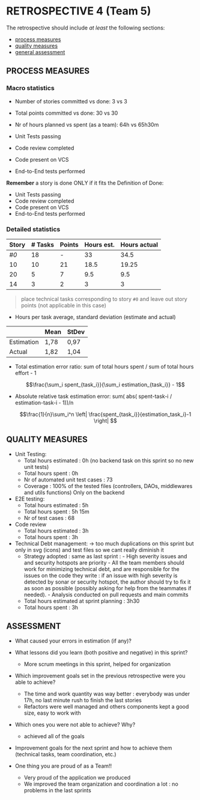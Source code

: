 # RETROSPECTIVE 4 (Team 5)

The retrospective should include _at least_ the following
sections:

-   [process measures](#process-measures)
-   [quality measures](#quality-measures)
-   [general assessment](#assessment)

## PROCESS MEASURES

### Macro statistics

- Number of stories committed vs done: 3 vs 3
- Total points committed vs done: 30 vs 30
- Nr of hours planned vs spent (as a team): 64h vs 65h30m

-   Unit Tests passing
-   Code review completed
-   Code present on VCS
-   End-to-End tests performed

**Remember**  a story is done ONLY if it fits the Definition of Done:
 
- Unit Tests passing
- Code review completed
- Code present on VCS
- End-to-End tests performed


### Detailed statistics

| Story | # Tasks | Points | Hours est. | Hours actual |
| ----- | ------- | ------ | ---------- | ------------ |
| _#0_  | 18      | -      | 33         | 34.5         |
| 10    | 10      | 21     | 18.5       | 19.25        |
| 20    | 5       | 7      | 9.5        | 9.5          |
| 14    | 3       | 2      | 3          | 3            |

> place technical tasks corresponding to story `#0` and leave out story points (not applicable in this case)

-   Hours per task average, standard deviation (estimate and actual)

|            | Mean    | StDev |
|------------|---------|-------|
| Estimation |  1,78   | 0,97  | 
| Actual     |  1,82   | 1,04  |

-   Total estimation error ratio: sum of total hours spent / sum of total hours effort - 1

    $$\frac{\sum_i spent_{task_i}}{\sum_i estimation_{task_i}} - 1$$

-   Absolute relative task estimation error: sum( abs( spent-task-i / estimation-task-i - 1))/n

    $$\frac{1}{n}\sum_i^n \left| \frac{spent_{task_i}}{estimation_task_i}-1 \right| $$

## QUALITY MEASURES

-   Unit Testing:
    -   Total hours estimated : 0h (no backend task on this sprint so no new unit tests)
    -   Total hours spent : 0h
    -   Nr of automated unit test cases : 73
    -   Coverage : 100% of the tested files (controllers, DAOs, middlewares and utils functions) Only on the backend
-   E2E testing:
    -   Total hours estimated : 5h
    -   Total hours spent : 5h 15m
    -   Nr of test cases : 68
-   Code review
    -   Total hours estimated : 3h
    -   Total hours spent : 3h
-   Technical Debt management: -> too much duplications on this sprint but only in svg (icons) and test files so we cant really diminish it
    -   Strategy adopted : same as last sprint : - High severity issues and and security hotspots are priority - All the team members should work for minimizing technical debt, and are responsible for the issues on the code they write : if an issue with high severity is detected by sonar or security hotspot, the author should try to fix it as soon as possible (possibly asking for help from the teammates if needed). - Analysis conducted on pull requests and main commits
    -   Total hours estimated at sprint planning : 3h30
    -   Total hours spent : 3h

## ASSESSMENT

-   What caused your errors in estimation (if any)?

-   What lessons did you learn (both positive and negative) in this sprint?

    -   More scrum meetings in this sprint, helped for organization

-   Which improvement goals set in the previous retrospective were you able to achieve?
    -   The time and work quantity was way better : everybody was under 17h, no last minute rush to finish the last stories
    -   Refactors were well managed and others components kept a good size, easy to work with
-   Which ones you were not able to achieve? Why?

    -   achieved all of the goals

-   Improvement goals for the next sprint and how to achieve them (technical tasks, team coordination, etc.)

-   One thing you are proud of as a Team!!
    -   Very proud of the application we produced
    -   We improved the team organization and coordination a lot : no problems in the last sprints
